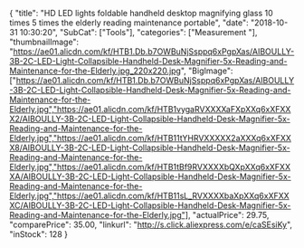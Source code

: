 {
	"title": "HD LED lights foldable handheld desktop magnifying glass 10 times 5 times the elderly reading maintenance portable",
	"date": "2018-10-31 10:30:20",
	"SubCat": ["Tools"],
	"categories": ["Measurement "],
	"thumbnailImage": "https://ae01.alicdn.com/kf/HTB1.Db.b7OWBuNjSsppq6xPgpXas/AIBOULLY-3B-2C-LED-Light-Collapsible-Handheld-Desk-Magnifier-5x-Reading-and-Maintenance-for-the-Elderly.jpg_220x220.jpg",
	"BigImage": ["https://ae01.alicdn.com/kf/HTB1.Db.b7OWBuNjSsppq6xPgpXas/AIBOULLY-3B-2C-LED-Light-Collapsible-Handheld-Desk-Magnifier-5x-Reading-and-Maintenance-for-the-Elderly.jpg","https://ae01.alicdn.com/kf/HTB1vygaRVXXXXaFXpXXq6xXFXXX2/AIBOULLY-3B-2C-LED-Light-Collapsible-Handheld-Desk-Magnifier-5x-Reading-and-Maintenance-for-the-Elderly.jpg","https://ae01.alicdn.com/kf/HTB11tYHRVXXXXX2aXXXq6xXFXXX8/AIBOULLY-3B-2C-LED-Light-Collapsible-Handheld-Desk-Magnifier-5x-Reading-and-Maintenance-for-the-Elderly.jpg","https://ae01.alicdn.com/kf/HTB1tBf9RVXXXXbQXpXXq6xXFXXXA/AIBOULLY-3B-2C-LED-Light-Collapsible-Handheld-Desk-Magnifier-5x-Reading-and-Maintenance-for-the-Elderly.jpg","https://ae01.alicdn.com/kf/HTB11sL_RVXXXXbaXpXXq6xXFXXXC/AIBOULLY-3B-2C-LED-Light-Collapsible-Handheld-Desk-Magnifier-5x-Reading-and-Maintenance-for-the-Elderly.jpg"],
	"actualPrice": 29.75,
	"comparePrice": 35.00,
	"linkurl": "http://s.click.aliexpress.com/e/caSEsiKy",
	"inStock": 128
}
